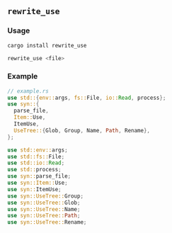 ## `rewrite_use`

### Usage

```bash
cargo install rewrite_use
```

```bash
rewrite_use <file>
```

### Example

```rust
// example.rs
use std::{env::args, fs::File, io::Read, process};
use syn::{
  parse_file,
  Item::Use,
  ItemUse,
  UseTree::{Glob, Group, Name, Path, Rename},
};
```

```rust
use std::env::args;
use std::fs::File;
use std::io::Read;
use std::process;
use syn::parse_file;
use syn::Item::Use;
use syn::ItemUse;
use syn::UseTree::Group;
use syn::UseTree::Glob;
use syn::UseTree::Name;
use syn::UseTree::Path;
use syn::UseTree::Rename;
```